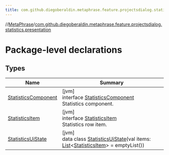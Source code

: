 ```yaml
---
title: com.github.diegoberaldin.metaphrase.feature.projectsdialog.statistics.presentation
---
```

//[MetaPhrase](../../index.html)/[com.github.diegoberaldin.metaphrase.feature.projectsdialog.statistics.presentation](index.html)



# Package-level declarations



## Types


| Name | Summary |
|---|---|
| [StatisticsComponent](-statistics-component/index.html) | [jvm]<br>interface [StatisticsComponent](-statistics-component/index.html)<br>Statistics component. |
| [StatisticsItem](-statistics-item/index.html) | [jvm]<br>interface [StatisticsItem](-statistics-item/index.html)<br>Statistics row item. |
| [StatisticsUiState](-statistics-ui-state/index.html) | [jvm]<br>data class [StatisticsUiState](-statistics-ui-state/index.html)(val items: [List](https://kotlinlang.org/api/latest/jvm/stdlib/kotlin.collections/-list/index.html)&lt;[StatisticsItem](-statistics-item/index.html)&gt; = emptyList()) |

